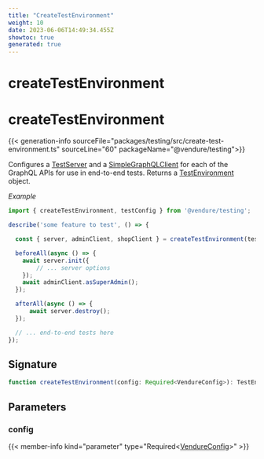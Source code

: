 ```yaml
---
title: "CreateTestEnvironment"
weight: 10
date: 2023-06-06T14:49:34.455Z
showtoc: true
generated: true
---
```

<!-- This file was generated from the Vendure source. Do not modify. Instead, re-run the "docs:build" script -->

# createTestEnvironment
<div class="symbol">


# createTestEnvironment

{{< generation-info sourceFile="packages/testing/src/create-test-environment.ts" sourceLine="60" packageName="@vendure/testing">}}

Configures a <a href='/typescript-api/testing/test-server#testserver'>TestServer</a> and a <a href='/typescript-api/testing/simple-graph-qlclient#simplegraphqlclient'>SimpleGraphQLClient</a> for each of the GraphQL APIs
for use in end-to-end tests. Returns a <a href='/typescript-api/testing/test-environment#testenvironment'>TestEnvironment</a> object.

*Example*

```TypeScript
import { createTestEnvironment, testConfig } from '@vendure/testing';

describe('some feature to test', () => {

  const { server, adminClient, shopClient } = createTestEnvironment(testConfig);

  beforeAll(async () => {
    await server.init({
        // ... server options
    });
    await adminClient.asSuperAdmin();
  });

  afterAll(async () => {
      await server.destroy();
  });

  // ... end-to-end tests here
});
```

## Signature

```TypeScript
function createTestEnvironment(config: Required<VendureConfig>): TestEnvironment
```
## Parameters

### config

{{< member-info kind="parameter" type="Required&#60;<a href='/typescript-api/configuration/vendure-config#vendureconfig'>VendureConfig</a>&#62;" >}}

</div>
